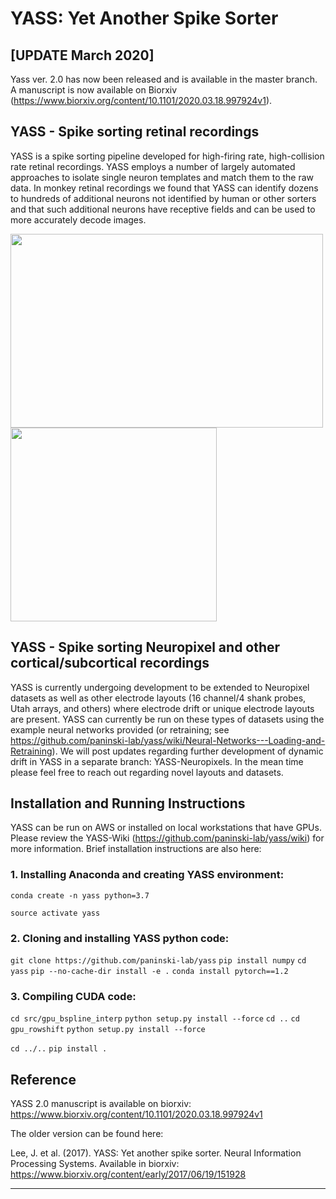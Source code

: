 YASS: Yet Another Spike Sorter
================================


[UPDATE March 2020] 
------------------
Yass ver. 2.0 has now been released and is available in the master branch. A manuscript is now available on Biorxiv (https://www.biorxiv.org/content/10.1101/2020.03.18.997924v1). 


YASS - Spike sorting retinal recordings
------------------
YASS is a spike sorting pipeline developed for high-firing rate, high-collision rate retinal recordings.  YASS employs a number of largely automated approaches to isolate single neuron templates and match them to the raw data. In monkey retinal recordings we found that YASS can identify dozens to hundreds of additional neurons not identified by human or other sorters and that such additional neurons have receptive fields and can be used to more accurately decode images.

<p float="center"> 
<img src="https://raw.githubusercontent.com/wiki/paninski-lab/yass/images/rfs.png" width="500" height="310">
<img src="https://raw.githubusercontent.com/wiki/paninski-lab/yass/images/decoding.png" width="330" height="310">
</p>


YASS - Spike sorting Neuropixel and other cortical/subcortical recordings
------------------
YASS is currently undergoing development to be extended to Neuropixel datasets as well as other electrode layouts (16 channel/4 shank probes, Utah arrays, and others) where electrode drift or unique electrode layouts are present.  YASS can currently be run on these types of datasets using the example neural networks provided (or retraining; see https://github.com/paninski-lab/yass/wiki/Neural-Networks---Loading-and-Retraining).  We will post updates regarding further development of dynamic drift in YASS in a separate branch: YASS-Neuropixels. In the mean time please feel free to reach out regarding novel layouts and datasets.


Installation and Running Instructions
---------
YASS can be run on AWS or installed on local workstations that have GPUs. Please review the YASS-Wiki (https://github.com/paninski-lab/yass/wiki) for more information. Brief installation instructions are also here:

### 1. Installing Anaconda and creating YASS environment:
`conda create -n yass python=3.7`

`source activate yass`

### 2. Cloning and installing YASS python code:
`git clone https://github.com/paninski-lab/yass`
`pip install numpy`
`cd yass`
`pip --no-cache-dir install -e .`
`conda install pytorch==1.2`

### 3. Compiling CUDA code:
`cd src/gpu_bspline_interp`
`python setup.py install --force`
`cd ..`
`cd gpu_rowshift`
`python setup.py install --force`

`cd ../..` 
`pip install .`
 

Reference
---------

YASS 2.0 manuscript is available on biorxiv: https://www.biorxiv.org/content/10.1101/2020.03.18.997924v1

The older version can be found here: 

Lee, J. et al. (2017). YASS: Yet another spike sorter. Neural Information Processing Systems. Available in biorxiv: https://www.biorxiv.org/content/early/2017/06/19/151928

------------

